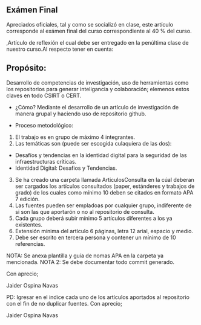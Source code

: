 ## Exámen Final 

Apreciados oficiales, tal y como se socializó en clase, este artículo corresponde al exámen final del curso correspondiente al 40 
  % del curso. 
      
,Artículo de reflexión el cual debe ser entregado en la penúltima clase de nuestro curso.Al respecto tener en cuenta:

## Propósito: 
Desarrollo de competencias de investigación, uso de herramientas como los repositorios para generar inteligancia y colaboración; elemenos estos claves en todo CSIRT o CERT.

- ¿Cómo?
  Mediante el desarrollo de un artículo de investigación de manera grupal y haciendo uso de repositorio github.

- Proceso metodológico:

1. El trabajo es en grupo de máximo 4 integrantes.
2. Las  temáticas son (puede ser escogida culaquiera de las dos):

- Desafíos y tendencias en la identidad digital para la seguridad de las infraestructuras críticas.
- Identidad Digital: Desafios y Tendencias.

3.  Se ha creado una carpeta llamada ArticulosConsulta en la cúal deberan ser cargados los artículos consultados (paper, estánderes y trabajos de grado) de los cuales como mínimo 10 deben se citados en formato APA 7 edición.
4. Las fuentes pueden ser empladoas por cualquier grupo, indiferente de si son las que aportarón o no al repositorio de consulta.
5. Cada grupo deberá subir mínimo 5 artículos diferentes a los ya existentes.
4. Extensión mínima del artículo 6 páginas, letra 12 arial, espacio y medio.
5. Debe ser escrito en tercera persona y contener un mínimo de 10 referencias.

NOTA: Se anexa plantilla y guía de nomas APA en la carpeta ya mencionada.
NOTA 2:  Se debe documentar todo commit generado. 

Con aprecio;

Jaider Ospina Navas

PD: Igresar en el indice cada uno de los artículos aportados al repositorio con el fin de no duplicar fuentes.
Con aprecio;

Jaider Ospina Navas
